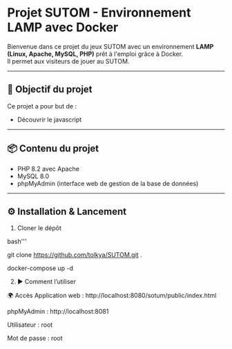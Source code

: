 #  Projet SUTOM - Environnement LAMP avec Docker

Bienvenue dans ce projet du jeux SUTOM avec un environnement **LAMP (Linux, Apache, MySQL, PHP)** prêt à l'emploi grâce à Docker.  
Il permet aux visiteurs de jouer au SUTOM.

---

## 🚀 Objectif du projet

Ce projet a pour but de :

- Découvrir le javascript 

---

## 📦 Contenu du projet

- PHP 8.2 avec Apache
- MySQL 8.0
- phpMyAdmin (interface web de gestion de la base de données)

---

## ⚙️ Installation & Lancement

1. Cloner le dépôt

bash'''

git clone https://github.com/tolkya/SUTOM.git .

docker-compose up -d



2. ▶️ Comment l’utiliser




🌍 Accès
Application web : http://localhost:8080/sotum/public/index.html

phpMyAdmin : http://localhost:8081

Utilisateur : root

Mot de passe : root